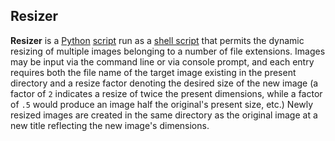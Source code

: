 ## Resizer ##

__Resizer__ is a [Python](https://en.wikipedia.org/wiki/Python_(programming_language)) [script](https://en.wikipedia.org/wiki/Scripting_language) run as a [shell script](https://en.wikipedia.org/wiki/Shell_script) that permits the dynamic resizing of multiple images belonging to a number of file extensions. Images may be input via the command line or via console prompt, and each entry requires both the file name of the target image existing in the present directory and a resize factor denoting the desired size of the new image (a factor of `2` indicates a resize of twice the present dimensions, while a factor of `.5` would produce an image half the original's present size, etc.) Newly resized images are created in the same directory as the original image at a new title reflecting the new image's dimensions.